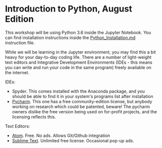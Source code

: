 # Introduction to Python, August Edition


This workshop will be using Python 3.6 inside the Jupyter Notebook. You can find installation instructions inside the 
[Python_Installation.md](https://github.com/resbaz/August2017_introPython/blob/master/Python_Installation.md)
instruction file. 

While we will be learning in the Jupyter environment, you may find this a bit heavy for your day-to-day coding life. 
There are a number of light-weight text editors and Integrative Development Environments (IDEs - this means you can write and 
run your code in the same program) freely available on the internet.

IDEs:
- Spyder. This comes installed with the Anaconda package, and you should be able to find it in your system's programs list after installation
- [Pycharm](https://www.jetbrains.com/pycharm/). This one has a free community-edition license, but anybody working on research which could be patented, beware! The pycharm owners dislike the free version being used on for-profit projects, and the licensing reflects this.

Text Editors:
- [Atom](https://atom.io/). Free. No ads. Allows Git/Github integration
- [Sublime Text](https://www.sublimetext.com/). Unlimited free license. Occasional pop-up ads. 
